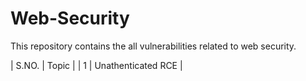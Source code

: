 # Web-Security
This repository contains the all vulnerabilities related to web security.

| S.NO. | Topic |
| 1 | Unathenticated RCE |
